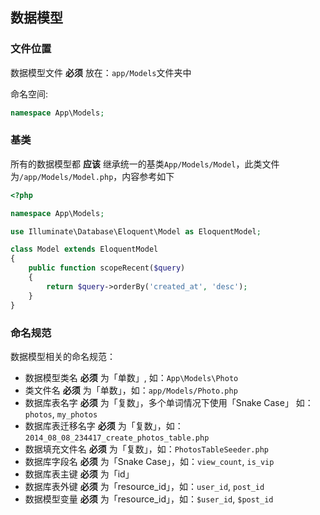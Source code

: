 ## 数据模型

### 文件位置

数据模型文件 **必须** 放在：`app/Models`文件夹中

命名空间:

``` php
namespace App\Models;
```

### 基类

所有的数据模型都 **应该** 继承统一的基类`App/Models/Model`，此类文件为`/app/Models/Model.php`，内容参考如下

``` php
<?php

namespace App\Models;

use Illuminate\Database\Eloquent\Model as EloquentModel;

class Model extends EloquentModel
{
    public function scopeRecent($query)
    {
        return $query->orderBy('created_at', 'desc');
    }
}
```

### 命名规范

数据模型相关的命名规范：

- 数据模型类名 **必须** 为「单数」, 如：`App\Models\Photo`
- 类文件名 **必须** 为「单数」，如：`app/Models/Photo.php`
- 数据库表名字 **必须** 为「复数」，多个单词情况下使用「Snake Case」 如：`photos`, `my_photos`
- 数据库表迁移名字 **必须** 为「复数」，如：`2014_08_08_234417_create_photos_table.php`
- 数据填充文件名 **必须** 为「复数」，如：`PhotosTableSeeder.php`
- 数据库字段名 **必须** 为「Snake Case」，如：`view_count`, `is_vip`
- 数据库表主键 **必须** 为「id」
- 数据库表外键 **必须** 为「resource_id」，如：`user_id`, `post_id`
- 数据模型变量 **必须** 为「resource_id」，如：`$user_id`, `$post_id`
